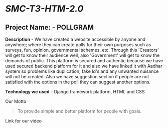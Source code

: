 # _SMC-T3-HTM-2.0_
## Project Name: - POLLGRAM 
**Description** - We have created a website accessible by anyone and anywhere; where they can create polls for their own purposes such as surveys, fun, opinion, governmental schemes, etc. Through this 'Creators' will get to know their audience well, also 'Government' will get to know the demands of public. This platform is secured and authentic because we have used secured backend platform for it and also we have linked it with Aadhar system so problems like duplication, fake Id's and any unwanted nuisance will not be created. Also we have suggestion section if people are  not satisfied with the options in the poll they can suggest another options.

**Technology we used** - Django framework platform, HTML and CSS

Our Motto
> To provide simple and better platform for people with goals.

Link for our video 
